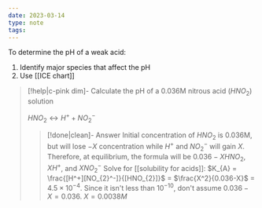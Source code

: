 ```yaml
---
date: 2023-03-14
type: note
tags:
---
```


To determine the pH of a weak acid:
1. Identify major species that affect the pH
2. Use [[ICE chart]]

> [!help|c-pink dim]- Calculate the pH of a 0.036M nitrous acid $(HNO_{2})$ solution
>
> $HNO_{2} \leftrightarrow H^+ + NO_{2}^-$
>
> > [!done|clean]- Answer
> > Initial concentration of $HNO_{2}$ is 0.036M, but will lose $-X$ concentration while $H^+$ and $NO_{2}^-$ will gain $X$.
> > Therefore, at equilibrium, the formula will be $0.036-X HNO_{2}$, $X H^+$, and $X NO_{2}^-$
> > Solve for [[solubility for acids]]: $K_{A} = \frac{[H^+][NO_{2}^-]}{[HNO_{2}]}$ = $\frac{X^2}{0.036-X}$ = $4.5 \times 10^{-4}$. Since it isn't less than $10^{-10}$, don't assume $0.036-X = 0.036$.
> > $X = 0.0038M$
